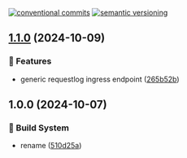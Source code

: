 [![conventional commits](https://img.shields.io/badge/conventional%20commits-1.0.0-yellow.svg)](https://conventionalcommits.org) [![semantic versioning](https://img.shields.io/badge/semantic%20versioning-2.0.0-green.svg)](https://semver.org)

## [1.1.0](https://github.com/wearefrank/gateway2gegevenslogger/compare/v1.0.0...v1.1.0) (2024-10-09)

### 🍕 Features

* generic requestlog ingress endpoint ([265b52b](https://github.com/wearefrank/gateway2gegevenslogger/commit/265b52b18dbe12b430115e51fb10e41b1bb2a7ff))

## 1.0.0 (2024-10-07)

### 🤖 Build System

* rename ([510d25a](https://github.com/wearefrank/gateway2gegevenslogger/commit/510d25afbce1a46018c15bd185f0a79035a87bdf))
